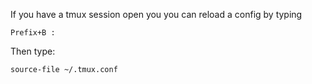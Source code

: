 If you have a tmux session open you you can reload a config by typing

`Prefix+B :`

Then type:

`source-file ~/.tmux.conf`
